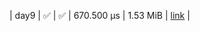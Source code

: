 |    day9 | :white_check_mark: | :white_check_mark: |  670.500 μs |      1.53 MiB |  [link](https://github.com/jake484/adventofcode/blob/master/2023/day9.jl)  |
